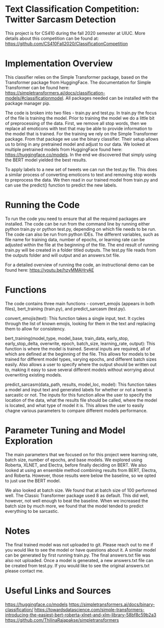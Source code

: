 # Text Classification Competition: Twitter Sarcasm Detection 

This project is for CS410 during the fall 2020 semester at UIUC. More details about this competition can be found at:
https://github.com/CS410Fall2020/ClassificationCompetition

# Implementation Overview

This classifier relies on the Simple Transformer package, based on the Transformer package from HuggingFace. The documentation for Simple Transformer can be found here: https://simpletransformers.ai/docs/classification-models/#classificationmodel. All packages needed can be installed with the package manager pip.

The code is broken into two files - train.py and test.py. In train.py the focus of the file is training the model. Prior to training the model we do a little bit of preprocessing of the data. First, we remove all stop words, then we replace all emoticons with text that may be able to provide information to the model that is trained. For the training we rely on the Simple Transformer package. From that package we use the binary classifier. Their setup allows us to bring in any pretrained model and adjust to our data. We looked at multiple pretrained models from HuggingFace found here: https://huggingface.co/models. In the end we discovered that simply using the BERT model yielded the best results. 

To apply labels to a new set of tweets we can run the test.py file. This does a similar process of converting emoticons to text and removing stop words to preprocess the data. We then read in our trained model from train.py and can use the predict() function to predict the new labels. 

# Running the Code

To run the code you need to ensure that all the required packages are installed. The code can be run from the command line by running either python train.py or python test.py, depending on which file needs to be run. The code can also be run from python IDEs. The different variables, such as file name for training data, number of epochs, or learning rate can be adjusted within the file at the beginning of the file. The end result of running train.py will be created in a folder titled outputs. The test.py file reads from the outputs folder and will output and an answers.txt file. 

For a detailed overview of running the code, an instructional demo can be found here: https://youtu.be/hzyMMAHryAE

# Functions

The code contains three main functions - convert_emojis (appears in both files), bert_training (train.py), and predict_sarcasm (test.py). 

convert_emojis(text):
This function takes a single input, text. It cycles through the list of known emojis, looking for them in the text and replacing them to allow for consistency. 

bert_training(model_type, model_base, train_data, early_stop, early_stop_delta, overwrite, epoch, batch_size, learning_rate, output):
This function is where the model is trained. Several inputs are required, all of which are defined at the beginning of the file. This allows for models to be trained for different model types, varying epochs, and different batch sizes easily. Also allows a user to specify where the output should be written out to, making it easy to save several different models without worrying about overwriting existing models. 

predict_sarcasm(data_path, results, model_loc, model):
This function takes a model and input text and generated labels for whether or not a tweet is sarcastic or not. The inputs for this function allow the user to specify the location of the data, what the results file should be called, where the model is located, and what type of model it is. This allows the user to easily chagne various parameters to compare different models performance. 

# Parameter Tuning and Model Exploration

The main parameters that we focused on for this project were learning rate, batch size, number of epochs, and base models. We explored using Roberta, XLNET, and Electra, before finally deciding on BERT. We also looked at using an ensemble method combining results from BERT, Electra, and Roberta. However, those results were below the baseline, so we opted to just use the BERT model. 

We also looked at batch size. We found that at batch size of 100 performed well. The Classic Transformer package used 8 as default. This did well, however, not well enough to beat the baseline. When we increased the batch size by much more, we found that the model tended to predict everything to be sarcastic. 

# Notes

The final trained model was not uploaded to git. Please reach out to me if you would like to see the model or have questions about it. A similar model can be generated by first running train.py. The final answers.txt file was also not uploaded. Once a model is generated, a new answers.txt file can be created from test.py. If you would like to see the original answers.txt please contact me. 

# Useful Links and Sources

https://huggingface.co/models
https://simpletransformers.ai/docs/binary-classification/
https://towardsdatascience.com/simple-transformers-introducing-the-easiest-bert-roberta-xlnet-and-xlm-library-58bf8c59b2a3
https://github.com/ThilinaRajapakse/simpletransformers
